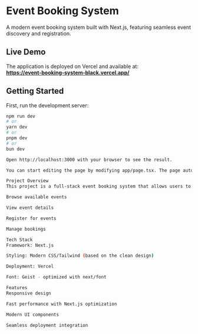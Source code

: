# Event Booking System

A modern event booking system built with Next.js, featuring seamless event discovery and registration.

## Live Demo

The application is deployed on Vercel and available at:  
**https://event-booking-system-black.vercel.app/**

## Getting Started

First, run the development server:

```bash
npm run dev
# or
yarn dev
# or
pnpm dev
# or
bun dev

Open http://localhost:3000 with your browser to see the result.

You can start editing the page by modifying app/page.tsx. The page auto-updates as you edit the file.

Project Overview
This project is a full-stack event booking system that allows users to:

Browse available events

View event details

Register for events

Manage bookings

Tech Stack
Framework: Next.js

Styling: Modern CSS/Tailwind (based on the clean design)

Deployment: Vercel

Font: Geist - optimized with next/font

Features
Responsive design

Fast performance with Next.js optimization

Modern UI components

Seamless deployment integration
